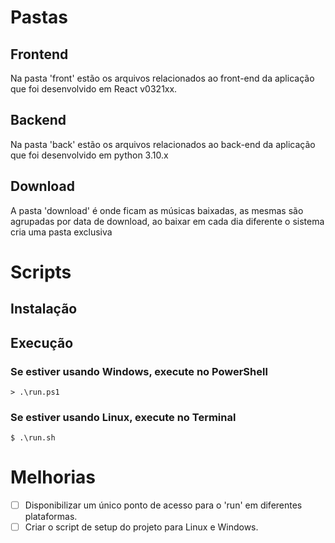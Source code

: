 # Pastas
## Frontend
Na pasta 'front' estão os arquivos relacionados ao front-end da aplicação que foi desenvolvido em React v0321xx.

## Backend
Na pasta 'back' estão os arquivos relacionados ao back-end da aplicação que foi desenvolvido em python 3.10.x

## Download
A pasta 'download' é onde ficam as músicas baixadas, as mesmas são agrupadas por data de download, ao baixar em cada dia diferente o sistema cria uma pasta exclusiva

# Scripts
## Instalação

## Execução
### Se estiver usando Windows, execute no PowerShell
```> .\run.ps1```
### Se estiver usando Linux, execute no Terminal
```$ .\run.sh```

# Melhorias
- [ ] Disponibilizar um único ponto de acesso para o 'run' em diferentes plataformas.
- [ ] Criar o script de setup do projeto para Linux e Windows.